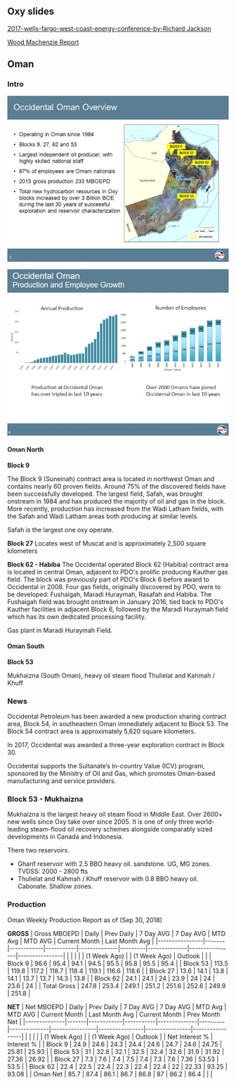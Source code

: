 ## Oxy slides

[2017-wells-fargo-west-coast-energy-conference-by-Richard Jackson](https://seekingalpha.com/article/4083320-occidental-petroleum-corporation-oxy-presents-2017-wells-fargo-west-coast-energy-conference)

[Wood Machenzie Report](https://www.woodmac.com/reports/upstream-oil-and-gas-mukhaizna-block-53-4316592)

## Oman

### Intro

![](./img/Oman_Assets.jpg)

![](./img/Oman_Prod_Emp.png)

#### Oman North

**Block 9**

The Block 9 (Suneinah) contract area is located in northwest Oman and contains nearly 60 proven fields. Around 75% of the discovered fields have been successfully developed. The largest field, Safah, was brought onstream in 1984 and has produced the majority of oil and gas in the block. More recently, production has increased from the Wadi Latham fields, with the Safah and Wadi Latham areas both producing at similar levels.

Safah is the largest one oxy operate.  

**Block 27**
Locates west of Muscat and is approximately 2,500 square kilometers

**Block 62 - Habiba**
The Occidental operated Block 62 (Habiba) contract area is located in central Oman, adjacent to PDO's prolific producing Kauther gas field. The block was previously part of PDO's Block 6 before award to Occidental in 2008. Four gas fields, originally discovered by PDO, were to be developed: Fushaigah, Maradi Huraymah, Rasafah and Habiba. The Fushaigah field was brought onstream in January 2016, tied back to PDO's Kauther facilities in adjacent Block 6, followed by the Maradi Huraymah field which has its own dedicated processing facility.

Gas plant in Maradi Huraymah Field.

#### Oman South

**Block 53**

Mukhaizna (South Oman), heavy oil steam flood
Thulielat and Kahmah / Khuff 

### News

Occidental Petroleum has been awarded a new production sharing contract area, Block 54, in southeastern Oman immediately adjacent to Block 53. The Block 54 contract area is approximately 5,620 square kilometers.

In 2017, Occidental was awarded a three-year exploration contract in
Block 30. 

Occidental supports the Sultanate’s In-country Value (ICV) program, sponsored by the Ministry of Oil and Gas, which promotes Oman-based manufacturing and service providers.

### Block 53 - Mukhaizna
Mukhaizna is the largest heavy oil steam flood in Middle East. Over 2600+ new wells since Oxy take over since 2005. It is one of only three world-leading steam-flood oil recovery schemes alongside comparably sized developments in Canada and Indonesia. 

There two reservoirs. 
- Gharif reservoir with 2.5 BBO heavy oil. sandstone. UG, MG zones. TVDSS: 2000 - 2800 fts
- Thulielat and Kahmah / Khuff  reservoir with 0.8 BBO heavy oil. Cabonate. Shallow zones.



### Production

Oman Weekly Production Report as of (Sep 30, 2018)

**GROSS**
| Gross   MBOEPD | Daily | Prev Daily | 7 Day AVG | 7 Day AVG    | MTD Avg | MTD AVG      | Current Month  | Last Month Avg |
|----------------|-------|------------|-----------|--------------|---------|--------------|----------------|----------------|
|                |       |            |           | (1 Week Ago) |         | (1 Week Ago) | Outlook        |                |
| Block 9        | 96.6  | 95.4       | 94.1      | 94.5         | 95.5    | 95.8         | 95.5           | 95.4           |
| Block 53       | 113.5 | 119.8      | 117.2     | 118.7        | 118.4   | 119.1        | 116.6          | 118.6          |
| Block 27       | 13.6  | 14.1       | 13.8      | 14.1         | 13.7    | 13.7         | 14.3           | 13.8           |
| Block 62       | 24.1  | 24.1       | 24        | 23.9         | 24      | 24           | 23.6           | 24             |
| Total   Gross  | 247.8 | 253.4      | 249.1     | 251.2        | 251.6   | 252.6        | 249.9          | 251.8          |


**NET**
| Net   MBOEPD | Daily | Prev Daily | 7 Day AVG | 7 Day AVG    | MTD Avg | MTD AVG      | Current Month  | Last Month Avg | Current Month  | Prev Month Net  |
|--------------|-------|------------|-----------|--------------|---------|--------------|----------------|----------------|----------------|-----------------|
|              |       |            |           | (1 Week Ago) |         | (1 Week Ago) | Outlook        |                | Net Interest % | Interest %      |
| Block 9      | 24.9  | 24.6       | 24.3      | 24.4         | 24.6    | 24.7         | 24.6           | 24.75          | 25.81          | 25.93           |
| Block 53     | 31    | 32.8       | 32.1      | 32.5         | 32.4    | 32.6         | 31.9           | 31.92          | 27.36          | 26.92           |
| Block 27     | 7.3   | 7.6        | 7.4       | 7.5          | 7.4     | 7.3          | 7.6            | 7.36           | 53.53          | 53.5            |
| Block 62     | 22.4  | 22.5       | 22.4      | 22.3         | 22.4    | 22.4         | 22             | 22.33          | 93.25          | 93.08           |
| Oman Net     | 85.7  | 87.4       | 86.1      | 86.7         | 86.8    | 87           | 86.2           | 86.4           |                |                 |